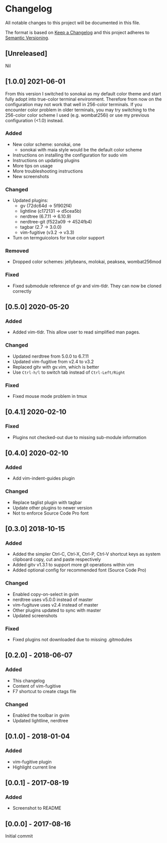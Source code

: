 # Changelog
All notable changes to this project will be documented in this file.

The format is based on [Keep a Changelog](http://keepachangelog.com/en/1.0.0/)
and this project adheres to [Semantic Versioning](http://semver.org/spec/v2.0.0.html).

## [Unreleased]
Nil

## \[1.0.0\] 2021-06-01

From this version I switched to sonokai as my default color theme and start fully adopt into true-color terminal environment. Therefore from now on the configuration may not work that well in 256-color terminals. If you encounter color problem in older terminals, you may try switching to the 256-color color scheme I used (e.g. wombat256i) or use my previous configuration (<1.0) instead.

### Added

- New color scheme: sonokai, one
    - sonokai with maia style would be the default color scheme
- Instructions on installing the configuration for sudo vim
- Instructions on updating plugins
- More tips on usage
- More troubleshooting instructions
- New screenshots

### Changed

- Updated plugins:
    - gv (72dc64d -> 5f902f4)
    - lightline (c172131 -> d5cea5b)
    - nerdtree (6.7.11 -> 6.10.9)
    - nerdtree-git (f522a09 -> 4524fb4)
    - tagbar (2.7 -> 3.0.0)
    - vim-fugitive (v3.2 -> v3.3)
- Turn on termguicolors for true color support

### Removed

- Dropped color schemes: jellybeans, molokai, peaksea, wombat256mod

### Fixed

- Fixed submodule reference of gv and vim-tldr. They can now be cloned correctly

## \[0.5.0\] 2020-05-20

### Added

* Added vim-tldr. This allow user to read simplified man pages.

### Changed

- Updated nerdtree from 5.0.0 to 6.7.11
- Updated vim-fugitive from v2.4 to v3.2
- Replaced gitv with gv.vim, which is better
- Use `Ctrl-h/l` to switch tab instead of `Ctrl-Left/Right`

### Fixed

- Fixed mouse mode problem in tmux

## \[0.4.1\] 2020-02-10

### Fixed

- Plugins not checked-out due to missing sub-module information

## \[0.4.0\] 2020-02-10

### Added

* Add vim-indent-guides plugin

### Changed

- Replace taglist plugin with tagbar
- Update other plugins to newer version
- Not to enforce Source Code Pro font

## [0.3.0] 2018-10-15
### Added
- Added the simpler Ctrl-C, Ctrl-X, Ctrl-P, Ctrl-V shortcut keys as system clipboard copy, cut and paste respectively
- Added gitv v1.3.1 to support more git operations within vim
- Added optional config for recommended font (Source Code Pro)

### Changed
- Enabled copy-on-select in gvim
- nerdtree uses v5.0.0 instead of master
- vim-fugituve uses v2.4 instead of master
- Other plugins updated to sync with master
- Updated screenshots

### Fixed
- Fixed plugins not downloaded due to missing .gitmodules

## [0.2.0] - 2018-06-07
### Added
- This changelog
- Content of vim-fugitive
- F7 shortcut to create ctags file

### Changed
- Enabled the toolbar in gvim
- Updated lightline, nerdtree

## [0.1.0] - 2018-01-04
### Added
- vim-fugitive plugin
- Highlight current line

## [0.0.1] - 2017-08-19
### Added
- Screenshot to README

## [0.0.0] - 2017-08-16
Initial commit
